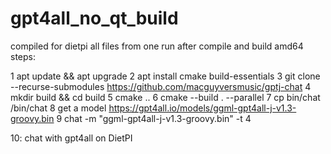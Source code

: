 # gpt4all_no_qt_build
compiled for dietpi all files from one run after compile and build amd64
steps:

1 apt update && apt upgrade
2 apt install cmake build-essentials
3 git clone --recurse-submodules https://github.com/macguyversmusic/gptj-chat
4 mkdir build && cd build
5 cmake ..
6 cmake --build . --parallel
7 cp bin/chat /bin/chat
8 get a model https://gpt4all.io/models/ggml-gpt4all-j-v1.3-groovy.bin
9 chat -m "ggml-gpt4all-j-v1.3-groovy.bin" -t 4 

10:  chat with gpt4all on DietPI
